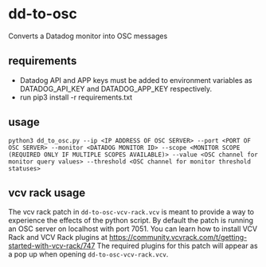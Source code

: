 # dd-to-osc
Converts a Datadog monitor into OSC messages

## requirements
- Datadog API and APP keys must be added to environment variables as DATADOG_API_KEY and DATADOG_APP_KEY respectively. 
- run pip3 install -r requirements.txt

## usage
`python3 dd_to_osc.py --ip <IP ADDRESS OF OSC SERVER> --port <PORT OF OSC SERVER> --monitor <DATADOG MONITOR ID> --scope <MONITOR SCOPE (REQUIRED ONLY IF MULTIPLE SCOPES AVAILABLE)> --value <OSC channel for monitor query values> --threshold <OSC channel for monitor threshold statuses>`

## vcv rack usage
The vcv rack patch in `dd-to-osc-vcv-rack.vcv` is meant to provide a way to experience the effects of the python script. By default the patch is running an OSC server on localhost with port 7051. You can learn how to install VCV Rack and VCV Rack plugins at https://community.vcvrack.com/t/getting-started-with-vcv-rack/747 The required plugins for this patch will appear as a pop up when opening `dd-to-osc-vcv-rack.vcv`.
